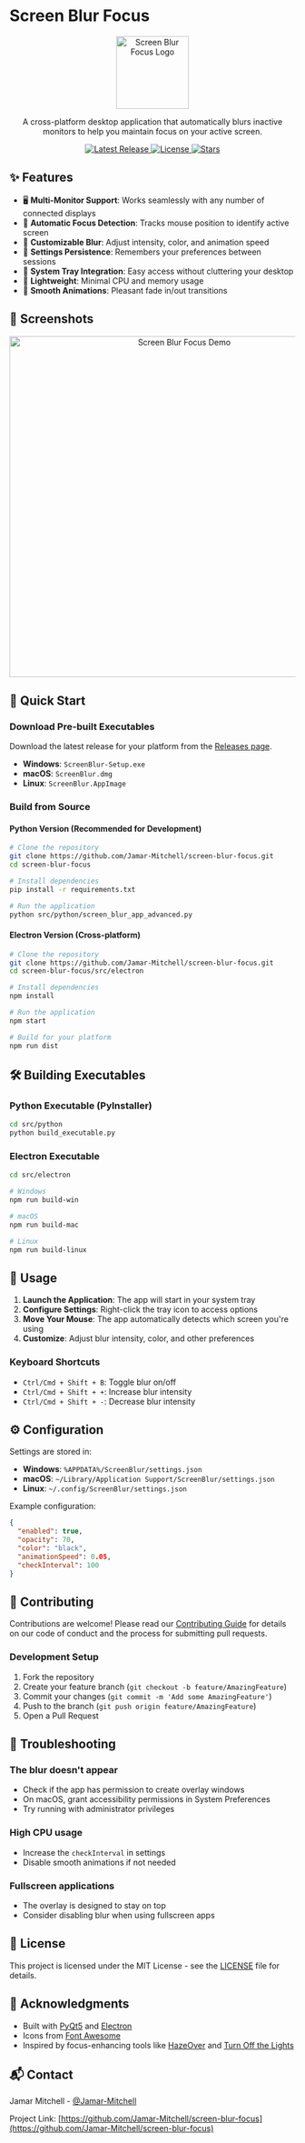 # Screen Blur Focus

<p align="center">
  <img src="docs/images/logo.png" alt="Screen Blur Focus Logo" width="128">
</p>

<p align="center">
  A cross-platform desktop application that automatically blurs inactive monitors to help you maintain focus on your active screen.
</p>

<p align="center">
  <a href="https://github.com/Jamar-Mitchell/screen-blur-focus/releases">
    <img src="https://img.shields.io/github/v/release/Jamar-Mitchell/screen-blur-focus" alt="Latest Release">
  </a>
  <a href="https://github.com/Jamar-Mitchell/screen-blur-focus/blob/main/LICENSE">
    <img src="https://img.shields.io/badge/license-MIT-blue.svg" alt="License">
  </a>
  <a href="https://github.com/Jamar-Mitchell/screen-blur-focus/stargazers">
    <img src="https://img.shields.io/github/stars/Jamar-Mitchell/screen-blur-focus" alt="Stars">
  </a>
</p>

## ✨ Features

- 🖥️ **Multi-Monitor Support**: Works seamlessly with any number of connected displays
- 🎯 **Automatic Focus Detection**: Tracks mouse position to identify active screen
- 🎨 **Customizable Blur**: Adjust intensity, color, and animation speed
- 💾 **Settings Persistence**: Remembers your preferences between sessions
- 🔧 **System Tray Integration**: Easy access without cluttering your desktop
- 🚀 **Lightweight**: Minimal CPU and memory usage
- 🔄 **Smooth Animations**: Pleasant fade in/out transitions

## 📸 Screenshots

<p align="center">
  <img src="docs/images/demo.gif" alt="Screen Blur Focus Demo" width="600">
</p>

## 🚀 Quick Start

### Download Pre-built Executables

Download the latest release for your platform from the [Releases page](https://github.com/Jamar-Mitchell/screen-blur-focus/releases).

- **Windows**: `ScreenBlur-Setup.exe`
- **macOS**: `ScreenBlur.dmg`
- **Linux**: `ScreenBlur.AppImage`

### Build from Source

#### Python Version (Recommended for Development)

```bash
# Clone the repository
git clone https://github.com/Jamar-Mitchell/screen-blur-focus.git
cd screen-blur-focus

# Install dependencies
pip install -r requirements.txt

# Run the application
python src/python/screen_blur_app_advanced.py
```

#### Electron Version (Cross-platform)

```bash
# Clone the repository
git clone https://github.com/Jamar-Mitchell/screen-blur-focus.git
cd screen-blur-focus/src/electron

# Install dependencies
npm install

# Run the application
npm start

# Build for your platform
npm run dist
```

## 🛠️ Building Executables

### Python Executable (PyInstaller)

```bash
cd src/python
python build_executable.py
```

### Electron Executable

```bash
cd src/electron

# Windows
npm run build-win

# macOS
npm run build-mac

# Linux
npm run build-linux
```

## 📖 Usage

1. **Launch the Application**: The app will start in your system tray
2. **Configure Settings**: Right-click the tray icon to access options
3. **Move Your Mouse**: The app automatically detects which screen you're using
4. **Customize**: Adjust blur intensity, color, and other preferences

### Keyboard Shortcuts

- `Ctrl/Cmd + Shift + B`: Toggle blur on/off
- `Ctrl/Cmd + Shift + +`: Increase blur intensity
- `Ctrl/Cmd + Shift + -`: Decrease blur intensity

## ⚙️ Configuration

Settings are stored in:
- **Windows**: `%APPDATA%/ScreenBlur/settings.json`
- **macOS**: `~/Library/Application Support/ScreenBlur/settings.json`
- **Linux**: `~/.config/ScreenBlur/settings.json`

Example configuration:
```json
{
  "enabled": true,
  "opacity": 70,
  "color": "black",
  "animationSpeed": 0.05,
  "checkInterval": 100
}
```

## 🤝 Contributing

Contributions are welcome! Please read our [Contributing Guide](CONTRIBUTING.md) for details on our code of conduct and the process for submitting pull requests.

### Development Setup

1. Fork the repository
2. Create your feature branch (`git checkout -b feature/AmazingFeature`)
3. Commit your changes (`git commit -m 'Add some AmazingFeature'`)
4. Push to the branch (`git push origin feature/AmazingFeature`)
5. Open a Pull Request

## 📝 Troubleshooting

### The blur doesn't appear
- Check if the app has permission to create overlay windows
- On macOS, grant accessibility permissions in System Preferences
- Try running with administrator privileges

### High CPU usage
- Increase the `checkInterval` in settings
- Disable smooth animations if not needed

### Fullscreen applications
- The overlay is designed to stay on top
- Consider disabling blur when using fullscreen apps

## 📄 License

This project is licensed under the MIT License - see the [LICENSE](LICENSE) file for details.

## 🙏 Acknowledgments

- Built with [PyQt5](https://www.riverbankcomputing.com/software/pyqt/) and [Electron](https://www.electronjs.org/)
- Icons from [Font Awesome](https://fontawesome.com/)
- Inspired by focus-enhancing tools like [HazeOver](https://hazeover.com/) and [Turn Off the Lights](https://www.turnoffthelights.com/)

## 📬 Contact

Jamar Mitchell - [@Jamar-Mitchell](https://github.com/Jamar-Mitchell)

Project Link: [https://github.com/Jamar-Mitchell/screen-blur-focus](https://github.com/Jamar-Mitchell/screen-blur-focus)